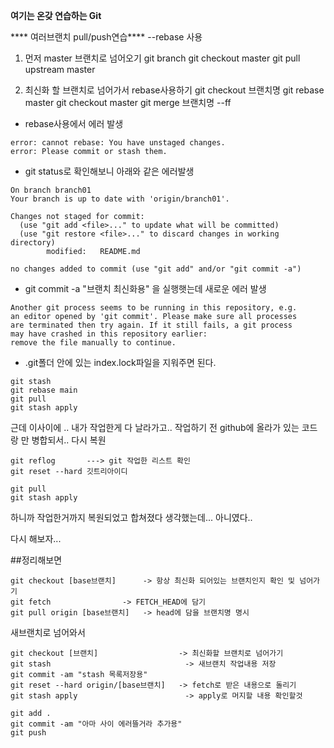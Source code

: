 **여기는 온갖 연습하는 Git**

**** 여러브랜치 pull/push연습****
--rebase 사용
1. 먼저 master 브랜치로 넘어오기
git branch
git checkout master
git pull upstream master

2. 최신화 할 브랜치로 넘어가서 rebase사용하기
git checkout 브랜치명
git rebase master
git checkout master
git merge 브랜치명 --ff

* rebase사용에서 에러 발생
````
error: cannot rebase: You have unstaged changes.
error: Please commit or stash them.
````


* git status로 확인해보니 아래와 같은 에러발생
````
On branch branch01
Your branch is up to date with 'origin/branch01'.

Changes not staged for commit:
  (use "git add <file>..." to update what will be committed)
  (use "git restore <file>..." to discard changes in working directory)
        modified:   README.md

no changes added to commit (use "git add" and/or "git commit -a")
````

* git commit -a "브랜치 최신화용" 을 실행햇는데 새로운 에러 발생
````
Another git process seems to be running in this repository, e.g.
an editor opened by 'git commit'. Please make sure all processes
are terminated then try again. If it still fails, a git process
may have crashed in this repository earlier:
remove the file manually to continue.
````
* .git폴더 안에 있는 index.lock파일을 지워주면 된다.

````
git stash
git rebase main
git pull
git stash apply
````

근데 이사이에 .. 내가 작업한게 다 날라가고.. 작업하기 전 github에 올라가 있는 코드랑 만 병합되서..
다시 복원

````
git reflog       ---> git 작업한 리스트 확인
git reset --hard 깃트리아이디
````

````
git pull
git stash apply
````

하니까 작업한거까지 복원되었고 합쳐졌다 생각했는데... 아니였다..

다시 해보자...


##정리해보면
````
git checkout [base브랜치]      -> 항상 최신화 되어있는 브랜치인지 확인 및 넘어가기
git fetch                -> FETCH_HEAD에 담기
git pull origin [base브랜치]   -> head에 담을 브랜치명 명시
````

새브랜치로 넘어와서

````
git checkout [브랜치]                  -> 최신화할 브랜치로 넘어가기 
git stash                              -> 새브랜치 작업내용 저장
git commit -am "stash 목록저장용"
git reset --hard origin/[base브랜치]   -> fetch로 받은 내용으로 돌리기
git stash apply                        -> apply로 머지할 내용 확인할것

git add .
git commit -am "아마 사이 에러뜰거라 추가용"
git push
````

